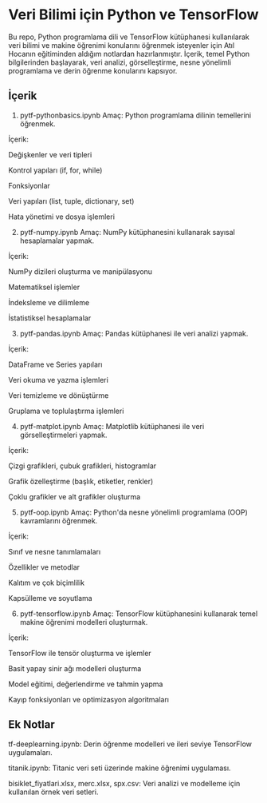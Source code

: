 # Veri Bilimi için Python ve TensorFlow
Bu repo, Python programlama dili ve TensorFlow kütüphanesi kullanılarak veri bilimi ve makine öğrenimi konularını öğrenmek isteyenler için Atıl Hocanın eğitiminden aldığım notlardan hazırlanmıştır. İçerik, temel Python bilgilerinden başlayarak, veri analizi, görselleştirme, nesne yönelimli programlama ve derin öğrenme konularını kapsıyor.


## İçerik
1. pytf-pythonbasics.ipynb
Amaç: Python programlama dilinin temellerini öğrenmek.

İçerik:

Değişkenler ve veri tipleri

Kontrol yapıları (if, for, while)

Fonksiyonlar

Veri yapıları (list, tuple, dictionary, set)

Hata yönetimi ve dosya işlemleri

2. pytf-numpy.ipynb
Amaç: NumPy kütüphanesini kullanarak sayısal hesaplamalar yapmak.

İçerik:

NumPy dizileri oluşturma ve manipülasyonu

Matematiksel işlemler

İndeksleme ve dilimleme

İstatistiksel hesaplamalar

3. pytf-pandas.ipynb
Amaç: Pandas kütüphanesi ile veri analizi yapmak.

İçerik:

DataFrame ve Series yapıları

Veri okuma ve yazma işlemleri

Veri temizleme ve dönüştürme

Gruplama ve toplulaştırma işlemleri

4. pytf-matplot.ipynb
Amaç: Matplotlib kütüphanesi ile veri görselleştirmeleri yapmak.

İçerik:

Çizgi grafikleri, çubuk grafikleri, histogramlar

Grafik özelleştirme (başlık, etiketler, renkler)

Çoklu grafikler ve alt grafikler oluşturma

5. pytf-oop.ipynb
Amaç: Python'da nesne yönelimli programlama (OOP) kavramlarını öğrenmek.

İçerik:

Sınıf ve nesne tanımlamaları

Özellikler ve metodlar

Kalıtım ve çok biçimlilik

Kapsülleme ve soyutlama

6. pytf-tensorflow.ipynb
Amaç: TensorFlow kütüphanesini kullanarak temel makine öğrenimi modelleri oluşturmak.

İçerik:

TensorFlow ile tensör oluşturma ve işlemler

Basit yapay sinir ağı modelleri oluşturma

Model eğitimi, değerlendirme ve tahmin yapma

Kayıp fonksiyonları ve optimizasyon algoritmaları




## Ek Notlar
tf-deeplearning.ipynb: Derin öğrenme modelleri ve ileri seviye TensorFlow uygulamaları.

titanik.ipynb: Titanic veri seti üzerinde makine öğrenimi uygulaması.

bisiklet_fiyatlari.xlsx, merc.xlsx, spx.csv: Veri analizi ve modelleme için kullanılan örnek veri setleri.